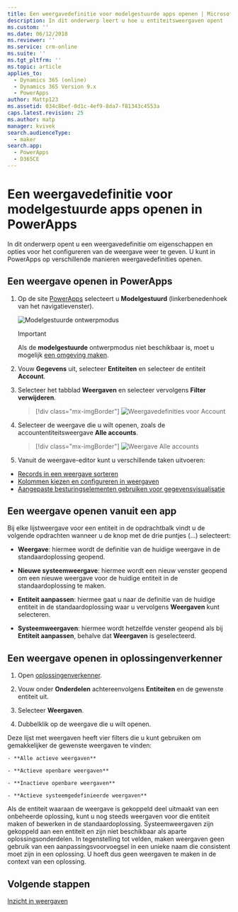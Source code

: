 ```yaml
---
title: Een weergavedefinitie voor modelgestuurde apps openen | MicrosoftDocs
description: In dit onderwerp leert u hoe u entiteitsweergaven opent
ms.custom: ''
ms.date: 06/12/2018
ms.reviewer: ''
ms.service: crm-online
ms.suite: ''
ms.tgt_pltfrm: ''
ms.topic: article
applies_to:
  - Dynamics 365 (online)
  - Dynamics 365 Version 9.x
  - PowerApps
author: Mattp123
ms.assetid: 034c8bef-0d1c-4ef9-8da7-f81343c4553a
caps.latest.revision: 25
ms.author: matp
manager: kvivek
search.audienceType:
  - maker
search.app:
  - PowerApps
  - D365CE
---
```

# <a name="access-a-model-driven-app-view-definition-in-powerapps"></a>Een weergavedefinitie voor modelgestuurde apps openen in PowerApps

 In dit onderwerp opent u een weergavedefinitie om eigenschappen en opties voor het configureren van de weergave weer te geven. U kunt in PowerApps op verschillende manieren weergavedefinities openen. 
  
  
## <a name="open-a-view-in-powerapps"></a>Een weergave openen in PowerApps

1.  Op de site [PowerApps](https://web.powerapps.com/?utm_source=padocs&utm_medium=linkinadoc&utm_campaign=referralsfromdoc) selecteert u **Modelgestuurd** (linkerbenedenhoek van het navigatievenster).  

    ![Modelgestuurde ontwerpmodus](media/model-driven-switch.png)

    > [!IMPORTANT]
    > Als de **modelgestuurde** ontwerpmodus niet beschikbaar is, moet u mogelijk [een omgeving maken](https://docs.microsoft.com/powerapps/administrator/create-environment). 

2.  Vouw **Gegevens** uit, selecteer **Entiteiten** en selecteer de entiteit **Account**.   
3. Selecteer het tabblad **Weergaven** en selecteer vervolgens **Filter verwijderen**.

    > [!div class="mx-imgBorder"] 
    > ![Weergavedefinities voor Account](media/account-view-definitions.png)

4. Selecteer de weergave die u wilt openen, zoals de accountentiteitsweergave **Alle accounts**.

    > [!div class="mx-imgBorder"] 
    > ![Weergave Alle accounts](media/all-accounts-view.png)

5. Vanuit de weergave-editor kunt u verschillende taken uitvoeren: 
 
- [Records in een weergave sorteren](configure-sorting.md)
- [Kolommen kiezen en configureren in weergaven](choose-and-configure-columns.md)
- [Aangepaste besturingselementen gebruiken voor gegevensvisualisatie](use-custom-controls-data-visualizations.md) 

## <a name="open-a-view-from-an-app"></a>Een weergave openen vanuit een app

Bij elke lijstweergave voor een entiteit in de opdrachtbalk vindt u de volgende opdrachten wanneer u de knop met de drie puntjes (...) selecteert:  
- **Weergave**: hiermee wordt de definitie van de huidige weergave in de standaardoplossing geopend.  
  
- **Nieuwe systeemweergave**: hiermee wordt een nieuw venster geopend om een nieuwe weergave voor de huidige entiteit in de standaardoplossing te maken.  
  
- **Entiteit aanpassen**: hiermee gaat u naar de definitie van de huidige entiteit in de standaardoplossing waar u vervolgens **Weergaven** kunt selecteren.  
  
- **Systeemweergaven**: hiermee wordt hetzelfde venster geopend als bij **Entiteit aanpassen**, behalve dat **Weergaven** is geselecteerd.  

## <a name="open-a-view-in-solution-explorer"></a>Een weergave openen in oplossingenverkenner 
  
1.  Open [oplossingenverkenner](advanced-navigation.md#solution-explorer).  
  
2.  Vouw onder **Onderdelen** achtereenvolgens **Entiteiten** en de gewenste entiteit uit.  
  
3.  Selecteer **Weergaven**.  
  
4.  Dubbelklik op de weergave die u wilt openen.  
  
 Deze lijst met weergaven heeft vier filters die u kunt gebruiken om gemakkelijker de gewenste weergaven te vinden:  
  
    - **Alle actieve weergaven**  
  
    - **Actieve openbare weergaven**  
  
    - **Inactieve openbare weergaven**  
  
    - **Actieve systeemgedefinieerde weergaven**  
  
 Als de entiteit waaraan de weergave is gekoppeld deel uitmaakt van een onbeheerde oplossing, kunt u nog steeds weergaven voor die entiteit maken of bewerken in de standaardoplossing. Systeemweergaven zijn gekoppeld aan een entiteit en zijn niet beschikbaar als aparte oplossingsonderdelen. In tegenstelling tot velden, maken weergaven geen gebruik van een aanpassingsvoorvoegsel in een unieke naam die consistent moet zijn in een oplossing. U hoeft dus geen weergaven te maken in de context van een oplossing. 
 
## <a name="next-steps"></a>Volgende stappen
[Inzicht in weergaven ](create-edit-views.md)


